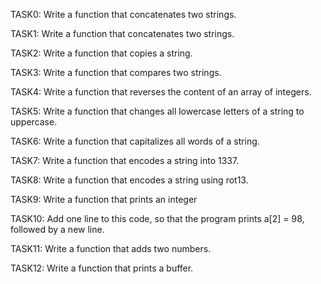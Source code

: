 TASK0: Write a function that concatenates two strings.

TASK1: Write a function that concatenates two strings.

TASK2: Write a function that copies a string.

TASK3: Write a function that compares two strings.

TASK4: Write a function that reverses the content of an array of integers.

TASK5: Write a function that changes all lowercase letters of a string to uppercase.

TASK6: Write a function that capitalizes all words of a string.

TASK7: Write a function that encodes a string into 1337.

TASK8: Write a function that encodes a string using rot13.

TASK9: Write a function that prints an integer

TASK10: Add one line to this code, so that the program prints a[2] = 98, followed by a new line.

TASK11: Write a function that adds two numbers.

TASK12: Write a function that prints a buffer.
